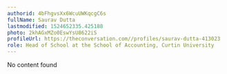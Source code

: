```yaml
---
authorid: 4bFhgvsXx6WcuUWKqcgC6s
fullName: Saurav Dutta
lastmodified: 1524652335.425188
photo: 2khAGxMZo0EswYsU8622iS
profileUrl: https://theconversation.com//profiles/saurav-dutta-413023
role: Head of School at the School of Accounting, Curtin University
---
```

No content found